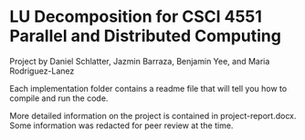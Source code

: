 # LU Decomposition for CSCI 4551 Parallel and Distributed Computing 

Project by Daniel Schlatter, Jazmin Barraza, Benjamin Yee, and Maria Rodriguez-Lanez

Each implementation folder contains a readme file that will tell you how to compile and run the code.

More detailed information on the project is contained in project-report.docx. Some information was redacted for peer review at the time.
